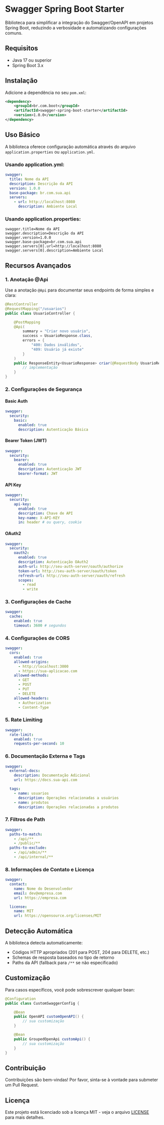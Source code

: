 # Swagger Spring Boot Starter

Biblioteca para simplificar a integração do Swagger/OpenAPI em projetos Spring Boot, reduzindo a verbosidade e automatizando configurações comuns.

## Requisitos

- Java 17 ou superior
- Spring Boot 3.x

## Instalação

Adicione a dependência no seu `pom.xml`:

```xml
<dependency>
    <groupId>br.com.boot</groupId>
    <artifactId>swagger-spring-boot-starter</artifactId>
    <version>1.0.0</version>
</dependency>
```

## Uso Básico

A biblioteca oferece configuração automática através do arquivo `application.properties` ou `application.yml`.

### Usando application.yml:

```yaml
swagger:
  title: Nome da API
  description: Descrição da API
  version: 1.0.0
  base-package: br.com.sua.api
  servers:
    - url: http://localhost:8080
      description: Ambiente Local
```

### Usando application.properties:

```properties
swagger.title=Nome da API
swagger.description=Descrição da API
swagger.version=1.0.0
swagger.base-package=br.com.sua.api
swagger.servers[0].url=http://localhost:8080
swagger.servers[0].description=Ambiente Local
```

## Recursos Avançados

### 1. Anotação @Api

Use a anotação `@Api` para documentar seus endpoints de forma simples e clara:

```java
@RestController
@RequestMapping("/usuarios")
public class UsuarioController {

    @PostMapping
    @Api(
        summary = "Criar novo usuário",
        success = UsuarioResponse.class,
        errors = {
            "400: Dados inválidos",
            "409: Usuário já existe"
        }
    )
    public ResponseEntity<UsuarioResponse> criar(@RequestBody UsuarioRequest request) {
        // implementação
    }
}
```

### 2. Configurações de Segurança

#### Basic Auth

```yaml
swagger:
  security:
    basic:
      enabled: true
      description: Autenticação Básica
```

#### Bearer Token (JWT)

```yaml
swagger:
  security:
    bearer:
      enabled: true
      description: Autenticação JWT
      bearer-format: JWT
```

#### API Key

```yaml
swagger:
  security:
    api-key:
      enabled: true
      description: Chave de API
      key-name: X-API-KEY
      in: header # ou query, cookie
```

#### OAuth2

```yaml
swagger:
  security:
    oauth2:
      enabled: true
      description: Autenticação OAuth2
      auth-url: http://seu-auth-server/oauth/authorize
      token-url: http://seu-auth-server/oauth/token
      refresh-url: http://seu-auth-server/oauth/refresh
      scopes:
        - read
        - write
```

### 3. Configurações de Cache

```yaml
swagger:
  cache:
    enabled: true
    timeout: 3600 # segundos
```

### 4. Configurações de CORS

```yaml
swagger:
  cors:
    enabled: true
    allowed-origins:
      - http://localhost:3000
      - https://sua-aplicacao.com
    allowed-methods:
      - GET
      - POST
      - PUT
      - DELETE
    allowed-headers:
      - Authorization
      - Content-Type
```

### 5. Rate Limiting

```yaml
swagger:
  rate-limit:
    enabled: true
    requests-per-second: 10
```

### 6. Documentação Externa e Tags

```yaml
swagger:
  external-docs:
    description: Documentação Adicional
    url: https://docs.sua-api.com

  tags:
    - name: usuarios
      description: Operações relacionadas a usuários
    - name: produtos
      description: Operações relacionadas a produtos
```

### 7. Filtros de Path

```yaml
swagger:
  paths-to-match:
    - /api/**
    - /public/**
  paths-to-exclude:
    - /api/admin/**
    - /api/internal/**
```

### 8. Informações de Contato e Licença

```yaml
swagger:
  contact:
    name: Nome do Desenvolvedor
    email: dev@empresa.com
    url: https://empresa.com

  license:
    name: MIT
    url: https://opensource.org/licenses/MIT
```

## Detecção Automática

A biblioteca detecta automaticamente:

- Códigos HTTP apropriados (201 para POST, 204 para DELETE, etc.)
- Schemas de resposta baseados no tipo de retorno
- Paths da API (fallback para `/**` se não especificado)

## Customização

Para casos específicos, você pode sobrescrever qualquer bean:

```java
@Configuration
public class CustomSwaggerConfig {

    @Bean
    public OpenAPI customOpenAPI() {
        // sua customização
    }

    @Bean
    public GroupedOpenApi customApi() {
        // sua customização
    }
}
```

## Contribuição

Contribuições são bem-vindas! Por favor, sinta-se à vontade para submeter um Pull Request.

## Licença

Este projeto está licenciado sob a licença MIT - veja o arquivo [LICENSE](LICENSE) para mais detalhes.
